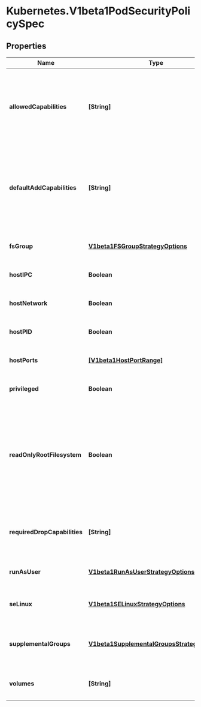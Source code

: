 # Kubernetes.V1beta1PodSecurityPolicySpec

## Properties
Name | Type | Description | Notes
------------ | ------------- | ------------- | -------------
**allowedCapabilities** | **[String]** | AllowedCapabilities is a list of capabilities that can be requested to add to the container. Capabilities in this field may be added at the pod author&#39;s discretion. You must not list a capability in both AllowedCapabilities and RequiredDropCapabilities. | [optional] 
**defaultAddCapabilities** | **[String]** | DefaultAddCapabilities is the default set of capabilities that will be added to the container unless the pod spec specifically drops the capability.  You may not list a capabiility in both DefaultAddCapabilities and RequiredDropCapabilities. | [optional] 
**fsGroup** | [**V1beta1FSGroupStrategyOptions**](V1beta1FSGroupStrategyOptions.md) | FSGroup is the strategy that will dictate what fs group is used by the SecurityContext. | 
**hostIPC** | **Boolean** | hostIPC determines if the policy allows the use of HostIPC in the pod spec. | [optional] 
**hostNetwork** | **Boolean** | hostNetwork determines if the policy allows the use of HostNetwork in the pod spec. | [optional] 
**hostPID** | **Boolean** | hostPID determines if the policy allows the use of HostPID in the pod spec. | [optional] 
**hostPorts** | [**[V1beta1HostPortRange]**](V1beta1HostPortRange.md) | hostPorts determines which host port ranges are allowed to be exposed. | [optional] 
**privileged** | **Boolean** | privileged determines if a pod can request to be run as privileged. | [optional] 
**readOnlyRootFilesystem** | **Boolean** | ReadOnlyRootFilesystem when set to true will force containers to run with a read only root file system.  If the container specifically requests to run with a non-read only root file system the PSP should deny the pod. If set to false the container may run with a read only root file system if it wishes but it will not be forced to. | [optional] 
**requiredDropCapabilities** | **[String]** | RequiredDropCapabilities are the capabilities that will be dropped from the container.  These are required to be dropped and cannot be added. | [optional] 
**runAsUser** | [**V1beta1RunAsUserStrategyOptions**](V1beta1RunAsUserStrategyOptions.md) | runAsUser is the strategy that will dictate the allowable RunAsUser values that may be set. | 
**seLinux** | [**V1beta1SELinuxStrategyOptions**](V1beta1SELinuxStrategyOptions.md) | seLinux is the strategy that will dictate the allowable labels that may be set. | 
**supplementalGroups** | [**V1beta1SupplementalGroupsStrategyOptions**](V1beta1SupplementalGroupsStrategyOptions.md) | SupplementalGroups is the strategy that will dictate what supplemental groups are used by the SecurityContext. | 
**volumes** | **[String]** | volumes is a white list of allowed volume plugins.  Empty indicates that all plugins may be used. | [optional] 


